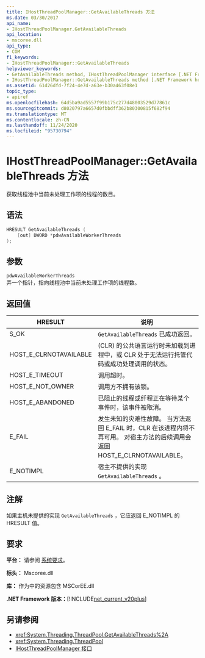 ```yaml
---
title: IHostThreadPoolManager::GetAvailableThreads 方法
ms.date: 03/30/2017
api_name:
- IHostThreadPoolManager.GetAvailableThreads
api_location:
- mscoree.dll
api_type:
- COM
f1_keywords:
- IHostThreadPoolManager::GetAvailableThreads
helpviewer_keywords:
- GetAvailableThreads method, IHostThreadPoolManager interface [.NET Framework hosting]
- IHostThreadPoolManager::GetAvailableThreads method [.NET Framework hosting]
ms.assetid: 61d26dfd-7f24-4e7d-a63e-b30a463f08e1
topic_type:
- apiref
ms.openlocfilehash: 64d5ba9ad5557f99b175c277d48003529d77861c
ms.sourcegitcommit: d8020797a6657d0fbbdff362b80300815f682f94
ms.translationtype: MT
ms.contentlocale: zh-CN
ms.lasthandoff: 11/24/2020
ms.locfileid: "95730794"
---
```

# <a name="ihostthreadpoolmanagergetavailablethreads-method"></a>IHostThreadPoolManager::GetAvailableThreads 方法

获取线程池中当前未处理工作项的线程的数目。  
  
## <a name="syntax"></a>语法  
  
```cpp  
HRESULT GetAvailableThreads (  
    [out] DWORD *pdwAvailableWorkerThreads  
);  
```  
  
## <a name="parameters"></a>参数  

 `pdwAvailableWorkerThreads`  
 弄一个指针，指向线程池中当前未处理工作项的线程数。  
  
## <a name="return-value"></a>返回值  
  
|HRESULT|说明|  
|-------------|-----------------|  
|S_OK|`GetAvailableThreads` 已成功返回。|  
|HOST_E_CLRNOTAVAILABLE| (CLR) 的公共语言运行时未加载到进程中，或 CLR 处于无法运行托管代码或成功处理调用的状态。|  
|HOST_E_TIMEOUT|调用超时。|  
|HOST_E_NOT_OWNER|调用方不拥有该锁。|  
|HOST_E_ABANDONED|已阻止的线程或纤程正在等待某个事件时，该事件被取消。|  
|E_FAIL|发生未知的灾难性故障。 当方法返回 E_FAIL 时，CLR 在该进程内将不再可用。 对宿主方法的后续调用会返回 HOST_E_CLRNOTAVAILABLE。|  
|E_NOTIMPL|宿主不提供的实现 `GetAvailableThreads` 。|  
  
## <a name="remarks"></a>注解  

 如果主机未提供的实现 `GetAvailableThreads` ，它应返回 E_NOTIMPL 的 HRESULT 值。  
  
## <a name="requirements"></a>要求  

 **平台：** 请参阅 [系统要求](../../get-started/system-requirements.md)。  
  
 **标头：** Mscoree.dll  
  
 **库：** 作为中的资源包含 MSCorEE.dll  
  
 **.NET Framework 版本：**[!INCLUDE[net_current_v20plus](../../../../includes/net-current-v20plus-md.md)]  
  
## <a name="see-also"></a>另请参阅

- <xref:System.Threading.ThreadPool.GetAvailableThreads%2A>
- <xref:System.Threading.ThreadPool>
- [IHostThreadPoolManager 接口](ihostthreadpoolmanager-interface.md)

